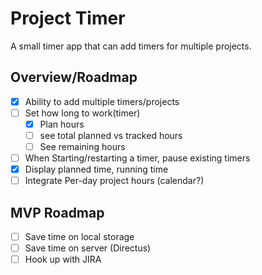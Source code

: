 # Project Timer

A small timer app that can add timers for multiple projects.

## Overview/Roadmap
- [x] Ability to add multiple timers/projects
- [ ] Set how long to work(timer)
    - [x] Plan hours
    - [ ] see total planned vs tracked hours
    - [ ] See remaining hours
- [ ] When Starting/restarting a timer, pause existing timers
- [x] Display planned time, running time
- [ ] Integrate Per-day project hours (calendar?)

## MVP Roadmap
- [ ] Save time on local storage
- [ ] Save time on server (Directus)
- [ ] Hook up with JIRA
